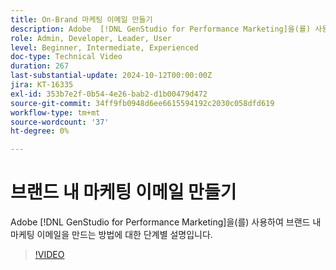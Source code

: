 ```yaml
---
title: On-Brand 마케팅 이메일 만들기
description: Adobe  [!DNL GenStudio for Performance Marketing]을(를) 사용하여 브랜드 기반 마케팅 이메일을 만드는 방법에 대한 단계별 설명을 봅니다.
role: Admin, Developer, Leader, User
level: Beginner, Intermediate, Experienced
doc-type: Technical Video
duration: 267
last-substantial-update: 2024-10-12T00:00:00Z
jira: KT-16335
exl-id: 353b7e2f-0b54-4e26-bab2-d1b00479d472
source-git-commit: 34ff9fb0948d6ee6615594192c2030c058dfd619
workflow-type: tm+mt
source-wordcount: '37'
ht-degree: 0%

---
```


# 브랜드 내 마케팅 이메일 만들기

Adobe [!DNL GenStudio for Performance Marketing]을(를) 사용하여 브랜드 내 마케팅 이메일을 만드는 방법에 대한 단계별 설명입니다.

>[!VIDEO](https://video.tv.adobe.com/v/3435056/?learn=on)
